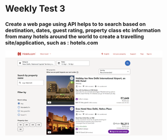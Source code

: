 # Weekly Test 3

### Create a web page using API helps to to search based on destination, dates, guest rating, property class etc information from many hotels around the world to create a travelling site/application, such as : hotels.com

![alt text](../Images/Screenshot%202023-03-30%20141314.png)